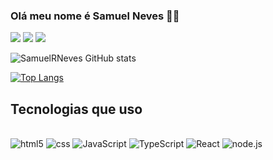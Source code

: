 ### Olá meu nome é Samuel Neves 🤙👋

[![](https://img.shields.io/badge/LinkedIn-0077B5?style=for-the-badge&logo=linkedin&logoColor=white)](https://www.linkedin.com/in/samuelronevesdev?utm_source=share&utm_campaign=share_via&utm_content=profile&utm_medium=android_app)
[![]( https://img.shields.io/badge/WhatsApp-25D366?style=for-the-badge&logo=whatsapp&logoColor=white)](https://wa.me/qr/4GD5H3ICOBN7O1)
[![](https://img.shields.io/badge/Gmail-D14836?style=for-the-badge&logo=gmail&logoColor=white)](mailto:samuelneves538@gmail.com)


![SamuelRNeves GitHub stats](https://github-readme-stats.vercel.app/api?username=SamuelRNeves&show_icons=true&theme=dark)

[![Top Langs](https://github-readme-stats.vercel.app/api/top-langs/?username=SamuelRNeves
)](https://github.com/anuraghazra/github-readme-stats)

## Tecnologias que uso 

<div style="display: inline_block"><br/>
    <img aling="center" alt="html5" src="https://img.shields.io/badge/HTML5-E34F26?style=for-the-badge&logo=html5&logoColor=white"/>
    <img aling="center" alt="css" src="https://img.shields.io/badge/CSS-239120?&style=for-the-badge&logo=css3&logoColor=white"/>
    <img aling="center" alt="JavaScript" src="https://img.shields.io/badge/JavaScript-F7DF1E?style=for-the-badge&logo=javascript&logoColor=black"/>
    <img aling="center" alt="TypeScript" src="https://img.shields.io/badge/TypeScript-007ACC?style=for-the-badge&logo=typescript&logoColor=white"/>
    <img aling="center" alt="React" src="https://img.shields.io/badge/React-20232A?style=for-the-badge&logo=react&logoColor=61DAFB"/>
    <img aling="center" alt="node.js" src="https://img.shields.io/badge/Node.js-43853D?style=for-the-badge&logo=node.js&logoColor=white/">
</div>




